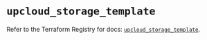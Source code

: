 # `upcloud_storage_template`

Refer to the Terraform Registry for docs: [`upcloud_storage_template`](https://registry.terraform.io/providers/upcloudltd/upcloud/5.29.0/docs/resources/storage_template).
